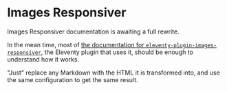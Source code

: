 # Images Responsiver

Images Responsiver documentation is awaiting a full rewrite.

In the mean time, most of [the documentation for `eleventy-plugin-images-responsiver`](https://nhoizey.github.io/images-responsiver/eleventy-plugin-images-responsiver), the Eleventy plugin that uses it, should be enough to understand how it works.

"Just" replace any Markdown with the HTML it is transformed into, and use the same configuration to get the same result.
